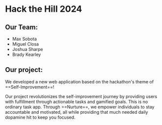 # Hack the Hill 2024
## Our Team:

- Max Sobota
- Miguel Closa
- Joshua Sharpe
- Brady Kearley

## Our project: 

We developed a new web application based on the hackathon's theme of ==Self-Improvement==!

Our project revolutionizes the self-improvement journey by providing users with fulfillment through actionable tasks and gamified goals. This is no ordinary task app. Through ==Nurture==, we empower individuals to stay accountable and motivated, all while providing that much needed daily dopamine hit to keep you focused.
